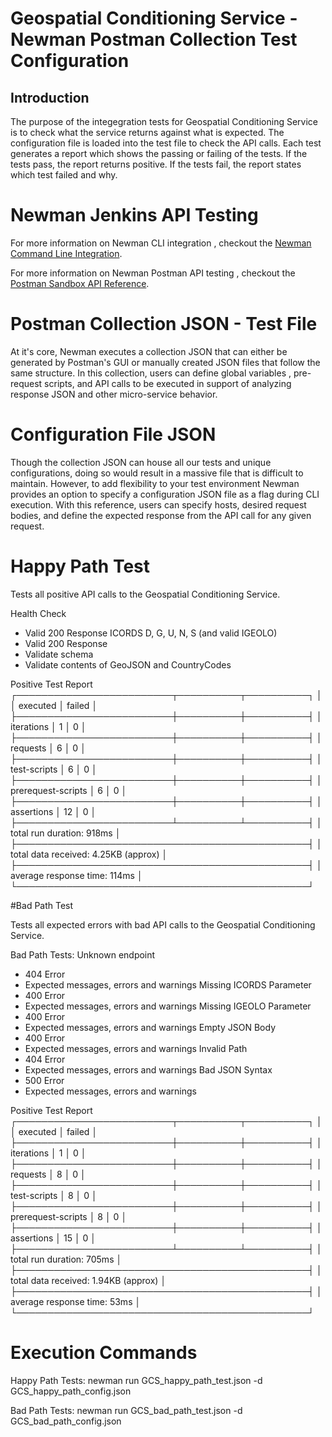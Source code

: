 # Geospatial Conditioning Service - Newman Postman Collection Test Configuration

## Introduction

The purpose of the integegration tests for Geospatial Conditioning Service is to check what the service returns against what is expected. The configuration file is loaded into the test file to check the API calls. Each test generates a report which shows the passing or failing of the tests. If the tests pass, the report returns positive. If the tests fail, the report states which test failed and why.

# Newman Jenkins API Testing

For more information on Newman CLI integration , checkout the [Newman Command Line Integration](https://www.getpostman.com/docs/v6/postman/collection_runs/command_line_integration_with_newman).

For more information on Newman Postman API testing , checkout the [Postman Sandbox API Reference](https://www.getpostman.com/docs/v6/postman/scripts/postman_sandbox_api_reference).

# Postman Collection JSON - Test File

At it's core, Newman executes a collection JSON that can either be generated by Postman's GUI or manually created JSON files that follow the same structure. In this collection, users can define global variables , pre-request scripts, and API calls to be executed in support of analyzing response JSON and other micro-service behavior.


# Configuration File JSON

Though the collection JSON can house all our tests and unique configurations, doing so would result in a massive file that is difficult to maintain. However, to add flexibility to your test environment Newman provides an option to specify a configuration JSON file as a flag during CLI execution. With this reference, users can specify hosts, desired request bodies, and define the expected response from the API call for any given request.

# Happy Path Test

Tests all positive API calls to the Geospatial Conditioning Service.

Health Check
 - Valid 200 Response
ICORDS D, G, U, N, S (and valid IGEOLO)
 - Valid 200 Response
 - Validate schema
 - Validate contents of GeoJSON and CountryCodes

 Positive Test Report
┌─────────────────────────┬──────────┬──────────┐
│                         │ executed │   failed │
├─────────────────────────┼──────────┼──────────┤
│              iterations │        1 │        0 │
├─────────────────────────┼──────────┼──────────┤
│                requests │        6 │        0 │
├─────────────────────────┼──────────┼──────────┤
│            test-scripts │        6 │        0 │
├─────────────────────────┼──────────┼──────────┤
│      prerequest-scripts │        6 │        0 │
├─────────────────────────┼──────────┼──────────┤
│              assertions │       12 │        0 │
├─────────────────────────┴──────────┴──────────┤
│ total run duration: 918ms                     │
├───────────────────────────────────────────────┤
│ total data received: 4.25KB (approx)          │
├───────────────────────────────────────────────┤
│ average response time: 114ms                  │
└───────────────────────────────────────────────┘

#Bad Path Test

Tests all expected errors with bad API calls to the Geospatial Conditioning Service.

Bad Path Tests:
Unknown endpoint
 - 404 Error
 - Expected messages, errors and warnings
Missing ICORDS Parameter
 - 400 Error
 - Expected messages, errors and warnings
Missing IGEOLO Parameter
 - 400 Error
 - Expected messages, errors and warnings
Empty JSON Body
 - 400 Error
 - Expected messages, errors and warnings
Invalid Path
 - 404 Error
 - Expected messages, errors and warnings
Bad JSON Syntax
 - 500 Error
 - Expected messages, errors and warnings

 Positive Test Report
┌─────────────────────────┬──────────┬──────────┐
│                         │ executed │   failed │
├─────────────────────────┼──────────┼──────────┤
│              iterations │        1 │        0 │
├─────────────────────────┼──────────┼──────────┤
│                requests │        8 │        0 │
├─────────────────────────┼──────────┼──────────┤
│            test-scripts │        8 │        0 │
├─────────────────────────┼──────────┼──────────┤
│      prerequest-scripts │        8 │        0 │
├─────────────────────────┼──────────┼──────────┤
│              assertions │       15 │        0 │
├─────────────────────────┴──────────┴──────────┤
│ total run duration: 705ms                     │
├───────────────────────────────────────────────┤
│ total data received: 1.94KB (approx)          │
├───────────────────────────────────────────────┤
│ average response time: 53ms                   │
└───────────────────────────────────────────────┘


# Execution Commands

Happy Path Tests:
newman run GCS_happy_path_test.json -d GCS_happy_path_config.json

Bad Path Tests:
newman run GCS_bad_path_test.json -d GCS_bad_path_config.json